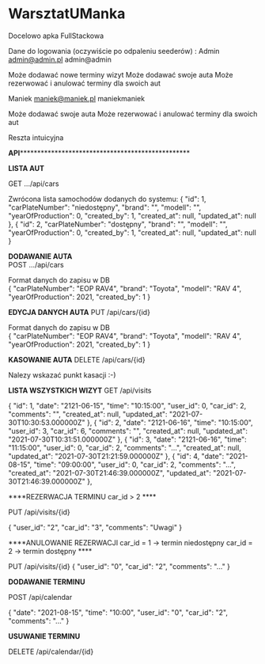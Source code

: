 # WarsztatUManka

Docelowo apka FullStackowa

Dane do logowania (oczywiście po odpaleniu seederów) :
Admin
admin@admin.pl
admin@admin

Może dodawać nowe terminy wizyt
Może dodawać swoje auta
Może rezerwować i anulować terminy dla swoich aut

Maniek
maniek@maniek.pl
maniekmaniek

Może dodawać swoje auta
Może rezerwować i anulować terminy dla swoich aut

Reszta intuicyjna


****API*****************************************************

****LISTA AUT****

GET .../api/cars

Zwrócona lista samochodów dodanych do systemu:
 {
        "id": 1,
        "carPlateNumber": "niedostępny",
        "brand": "",
        "modell": "",
        "yearOfProduction": 0,
        "created_by": 1,
        "created_at": null,
        "updated_at": null
    },
    {
        "id": 2,
        "carPlateNumber": "dostępny",
        "brand": "",
        "modell": "",
        "yearOfProduction": 0,
        "created_by": 1,
        "created_at": null,
        "updated_at": null
    }


****DODAWANIE AUTA****    
 POST .../api/cars

Format danych do zapisu w DB    
    {
"carPlateNumber": "EOP RAV4",
"brand": "Toyota",
"modell": "RAV 4",
"yearOfProduction": 2021,
"created_by": 1
}


****EDYCJA DANYCH AUTA****
PUT   /api/cars/{id}

Format danych do zapisu w DB    
    {
"carPlateNumber": "EOP RAV4",
"brand": "Toyota",
"modell": "RAV 4",
"yearOfProduction": 2021,
"created_by": 1
}


****KASOWANIE AUTA****
DELETE   /api/cars/{id}

Nalezy wskazać punkt kasacji :-)


****LISTA WSZYSTKICH WIZYT****
GET   /api/visits


{
        "id": 1,
        "date": "2121-06-15",
        "time": "10:15:00",
        "user_id": 0,
        "car_id": 2,
        "comments": "",
        "created_at": null,
        "updated_at": "2021-07-30T10:30:53.000000Z"
    },
    {
        "id": 2,
        "date": "2121-06-16",
        "time": "10:15:00",
        "user_id": 3,
        "car_id": 6,
        "comments": "",
        "created_at": null,
        "updated_at": "2021-07-30T10:31:51.000000Z"
    },
    {
        "id": 3,
        "date": "2121-06-16",
        "time": "11:15:00",
        "user_id": 0,
        "car_id": 2,
        "comments": "...",
        "created_at": null,
        "updated_at": "2021-07-30T21:21:59.000000Z"
    },
    {
        "id": 4,
        "date": "2021-08-15",
        "time": "09:00:00",
        "user_id": 0,
        "car_id": 2,
        "comments": "...",
        "created_at": "2021-07-30T21:46:39.000000Z",
        "updated_at": "2021-07-30T21:46:39.000000Z"
    },



****REZERWACJA TERMINU car_id > 2 ****

PUT   /api/visits/{id}

{
"user_id": "2",
"car_id": "3",
"comments": "Uwagi"
}


****ANULOWANIE REZERWACJI car_id = 1 -> termin niedostępny  car_id = 2 -> termin dostępny ****

PUT   /api/visits/{id}
{
"user_id": "0",
"car_id": "2",
"comments": "..."
}


****DODAWANIE TERMINU****

POST   /api/calendar

{
"date": "2021-08-15",
"time": "10:00",
"user_id": "0",
"car_id": "2",
"comments": "..."
}



****USUWANIE TERMINU****

DELETE   /api/calendar/{id}
